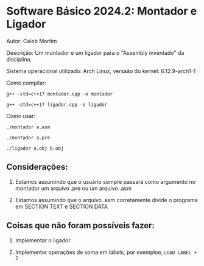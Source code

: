 # Software Básico 2024.2: Montador e Ligador

Autor: Caleb Martim 

Descrição: Um montador e um ligador para o "Assembly inventado" da disciplina.

Sistema operacional utilizado: Arch Linux, versaão do kernel: 6.12.9-arch1-1

Como compilar:

```g++ -std=c++17 montador.cpp -o montador```

```g++ -std=c++17 ligador.cpp -o ligador```

Como usar:

```./montador a.asm``` 

```./montador a.pre```

```./ligador a.obj b.obj```

## Considerações:

1) Estamos assumindo que o usuário sempre passará como argumento no montador um arquivo .pre ou um
arquivo .asm

2) Estamos assumindo que o arquivo .asm corretamente divide o programa em SECTION TEXT e SECTION DATA

## Coisas que não foram possíveis fazer:

1) Implementar o ligador

2) Implementar operações de soma em labels, por exemploe, ```LOAD LABEL + 2```
